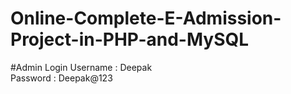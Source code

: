 # Online-Complete-E-Admission-Project-in-PHP-and-MySQL

#Admin Login
Username : Deepak <br>
Password : Deepak@123
